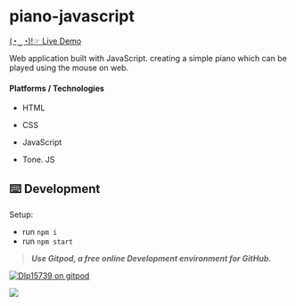 # piano-javascript

[(◔‿◔)!☞ Live Demo](https://dip15739.github.io/piano-javascript/)

Web application built with JavaScript.
creating a simple piano which can be played using the mouse on web.

#### Platforms / Technologies

* HTML

* CSS

* JavaScript

* Tone. JS

## ⌨️ Development

Setup:

- run `npm i`
- run `npm start`

>***Use Gitpod, a free online Development environment for GitHub.***

[![DIp15739 on gitpod](https://gitpod.io/button/open-in-gitpod.svg)](https://gitpod.io/#https://dip15739.github.io/piano-javascript/)

<img src="https://user-images.githubusercontent.com/42184833/84785800-89202180-b009-11ea-9607-be72403613fc.PNG">
